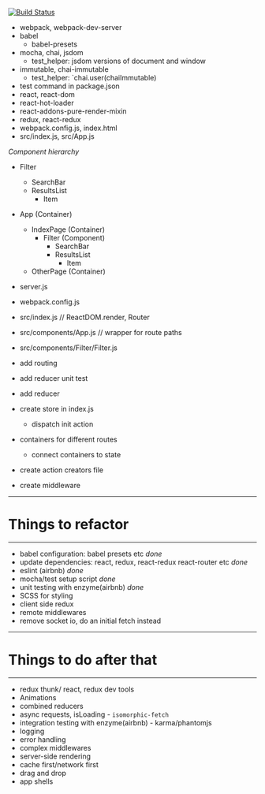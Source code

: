 [![Build Status](https://travis-ci.org/harsh376/Hector.svg?branch=master)](https://travis-ci.org/harsh376/Hector)

- webpack, webpack-dev-server
- babel
    + babel-presets
- mocha, chai, jsdom
    + test_helper: jsdom versions of document and window
- immutable, chai-immutable
    + test_helper: `chai.user(chaiImmutable)
- test command in package.json
- react, react-dom
- react-hot-loader
- react-addons-pure-render-mixin
- redux, react-redux
- webpack.config.js, index.html
- src/index.js, src/App.js

*Component hierarchy*

- Filter
    + SearchBar
    + ResultsList
        * Item


- App (Container)
    + IndexPage (Container)
        * Filter (Component)
            - SearchBar
            - ResultsList
                + Item
    + OtherPage (Container)


- server.js
- webpack.config.js
- src/index.js                          // ReactDOM.render, Router
- src/components/App.js                 // wrapper for route paths
- src/components/Filter/Filter.js


- add routing
- add reducer unit test
- add reducer
- create store in index.js
    + dispatch init action
- containers for different routes
    + connect containers to state
- create action creators file
- create middleware

---
# Things to refactor
---

- babel configuration: babel presets etc    *done*
- update dependencies: react, redux, react-redux react-router etc   *done*
- eslint (airbnb)   *done*
- mocha/test setup script   *done*
- unit testing with enzyme(airbnb)  *done*
- SCSS for styling
- client side redux
- remote middlewares
- remove socket io, do an initial fetch instead

---
# Things to do after that
---

- redux thunk/ react, redux dev tools
- Animations
- combined reducers
- async requests, isLoading - `isomorphic-fetch`
- integration testing with enzyme(airbnb) - karma/phantomjs
- logging
- error handling
- complex middlewares
- server-side rendering
- cache first/network first
- drag and drop
- app shells

